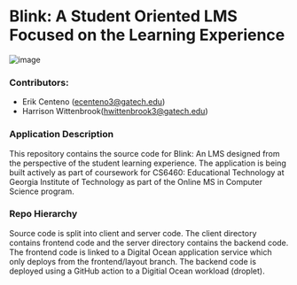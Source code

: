 # Blink: A Student Oriented LMS Focused on the Learning Experience 
![image](https://github.com/ecenteno7/lms-assignmentview/assets/48931172/6c4384ab-fef2-4149-9016-3217f5c0c56a)
### Contributors:
- Erik Centeno (ecenteno3@gatech.edu)
- Harrison Wittenbrook(hwittenbrook3@gatech.edu)

### Application Description
This repository contains the source code for Blink: An LMS designed from the perspective of the student learning experience. The application is being built actively as part of coursework for CS6460: Educational Technology at Georgia Institute of Technology as part of the Online MS in Computer Science program.

### Repo Hierarchy
Source code is split into client and server code. The client directory contains frontend code and the server directory contains the backend code. The frontend code is linked to a Digital Ocean application service which only deploys from the frontend/layout branch. The backend code is deployed using a GitHub action to a Digitial Ocean workload (droplet).  
